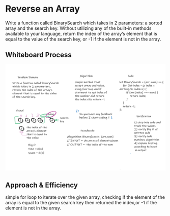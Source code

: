 # Reverse an Array

<!-- Description of the challenge -->

Write a function called BinarySearch which takes in 2 parameters: a sorted array and the search key. Without utilizing any of the built-in methods available to your language, return the index of the array’s element that is equal to the value of the search key, or -1 if the element is not in the array.

## Whiteboard Process

<!-- Embedded whiteboard image -->

![insertShiftArray](./BinarySearch.png)

## Approach & Efficiency

<!-- What approach did you take? Discuss Why. What is the Big O space/time for this approach? -->

simple for loop to iterate over the given array, checking if the element of the array is equal to the given search key then returned the index,or -1 if the element is not in the array.
